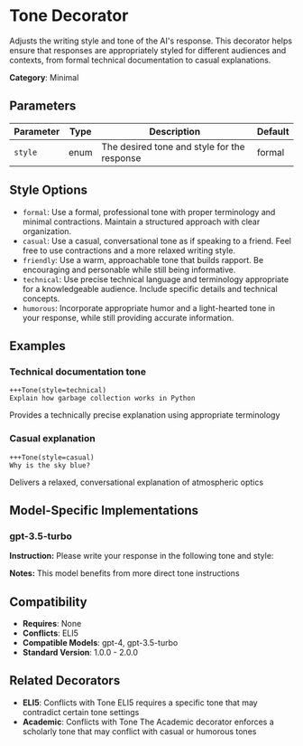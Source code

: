# Tone Decorator

Adjusts the writing style and tone of the AI's response. This decorator helps ensure that responses are appropriately styled for different audiences and contexts, from formal technical documentation to casual explanations.

**Category**: Minimal

## Parameters

| Parameter | Type | Description | Default |
|-----------|------|-------------|--------|
| `style` | enum | The desired tone and style for the response | formal |

## Style Options

- `formal`: Use a formal, professional tone with proper terminology and minimal contractions. Maintain a structured approach with clear organization.
- `casual`: Use a casual, conversational tone as if speaking to a friend. Feel free to use contractions and a more relaxed writing style.
- `friendly`: Use a warm, approachable tone that builds rapport. Be encouraging and personable while still being informative.
- `technical`: Use precise technical language and terminology appropriate for a knowledgeable audience. Include specific details and technical concepts.
- `humorous`: Incorporate appropriate humor and a light-hearted tone in your response, while still providing accurate information.

## Examples

### Technical documentation tone

```
+++Tone(style=technical)
Explain how garbage collection works in Python
```

Provides a technically precise explanation using appropriate terminology

### Casual explanation

```
+++Tone(style=casual)
Why is the sky blue?
```

Delivers a relaxed, conversational explanation of atmospheric optics

## Model-Specific Implementations

### gpt-3.5-turbo

**Instruction:** Please write your response in the following tone and style:

**Notes:** This model benefits from more direct tone instructions


## Compatibility

- **Requires**: None
- **Conflicts**: ELI5
- **Compatible Models**: gpt-4, gpt-3.5-turbo
- **Standard Version**: 1.0.0 - 2.0.0

## Related Decorators

- **ELI5**: Conflicts with Tone ELI5 requires a specific tone that may contradict certain tone settings
- **Academic**: Conflicts with Tone The Academic decorator enforces a scholarly tone that may conflict with casual or humorous tones
